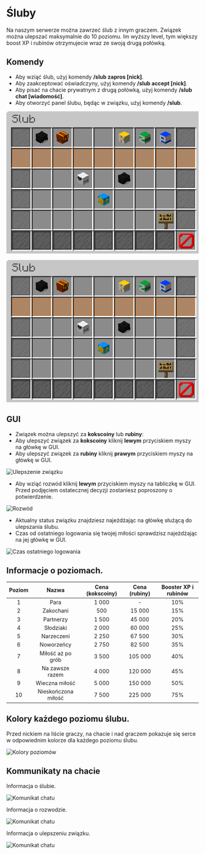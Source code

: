 # Śluby
Na naszym serwerze można zawrzeć ślub z innym graczem. Związek można ulepszać maksymalnie do 10 poziomu. Im wyższy level, tym większy boost XP i rubinów otrzymujecie wraz ze swoją drugą połówką.

## Komendy
- Aby wziąć ślub, użyj komendy **/slub zapros [nick]**.
- Aby zaakceptować oświadczyny, użyj komendy **/slub accept [nick]**.
- Aby pisać na chacie prywatnym z drugą połówką, użyj komendy **/slub chat [wiadomość]**.
- Aby otworzyć panel ślubu, będąc w związku, użyj komendy **/slub**.

![GUI ślubu](/assets/marriages/gui.png)

![GUI](assets/marriages/gui.png)

## GUI 
- Związek można ulepszyć za **kokscoiny** lub **rubiny**:
- Aby ulepszyć związek za **kokscoiny** kliknij **lewym** przyciskiem myszy na główkę w GUI.
- Aby ulepszyć związek za **rubiny** kliknij **prawym** przyciskiem myszy na główkę w GUI.

![Ulepszenie związku](/assets/marriages/upgrade.png)

- Aby wziąć rozwód kliknij **lewym** przyciskiem myszy na tabliczkę w GUI. Przed podjęciem ostatecznej decyzji zostaniesz poproszony o potwierdzenie.

![Rozwód](/assets/marriages/divorce.png)

- Aktualny status związku znajdziesz najeżdżając na główkę służącą do ulepszania ślubu.
- Czas od ostatniego logowania się twojej miłości sprawdzisz najeżdżając na jej główkę w GUI.

![Czas ostatniego logowania](/assets/marriages/last_seen.png)

## Informacje o poziomach. 
| **Poziom** |      **Nazwa**      | **Cena (kokscoiny)** | **Cena (rubiny)** | **Booster XP i rubinów** |
|:----------:|:-------------------:|:--------------------:|:-----------------:|:------------------------:|
|     1      |        Para         |        1 000         |         -         |           10%            |
|     2      |      Zakochani      |         500          |      15 000       |           15%            |
|     3      |      Partnerzy      |        1 500         |      45 000       |           20%            |
|     4      |      Słodziaki      |        2 000         |      60 000       |           25%            |
|     5      |     Narzeczeni      |        2 250         |      67 500       |           30%            |
|     6      |     Noworzeńcy      |        2 750         |      82 500       |           35%            |
|     7      |  Miłość aż po grób  |        3 500         |      105 000      |           40%            |
|     8      |   Na zawsze razem   |        4 000         |      120 000      |           45%            |
|     9      |   Wieczna miłość    |        5 000         |      150 000      |           50%            |
|     10     | Nieskończona miłość |        7 500         |      225 000      |           75%            |

## Kolory każdego poziomu ślubu. 
Przed nickiem na liście graczy, na chacie i nad graczem pokazuje się serce w odpowiednim kolorze dla każdego poziomu ślubu.

![Kolory poziomów](/assets/marriages/levels.png)

## Kommunikaty na chacie
Informacja o ślubie.

![Komunikat chatu](/assets/marriages/chat_message1.png)

Informacja o rozwodzie.

![Komunikat chatu](/assets/marriages/chat_message2.png)

Informacja o ulepszeniu związku.

![Komunikat chatu](/assets/marriages/chat_message3.png)

